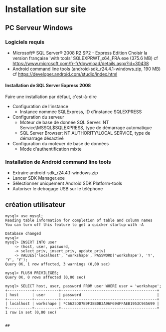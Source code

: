 # Installation sur site

## PC Serveur Windows

### Logiciels requis
- Microsoft® SQL Server® 2008 R2 SP2 - Express Edition
Choisir la version française 'with tools' SQLEXPRWT_x64_FRA.exe (375.6 MB)
cf https://www.microsoft.com/fr-fr/download/details.aspx?id=30438
- Android command line tools (android-sdk_r24.4.1-windows.zip, 190 MB)
cf https://developer.android.com/studio/index.html

#### Installation de SQL Server Express 2008
Faire une installation par défaut, c'est-à-dire
- Configuration de l'instance
  - Instance nommée SQLExpress, ID d'instance SQLEXPRESS
- Configuration du serveur
  - Moteur de base de donnée SQL Server: NT Service\MSSQL$SQLEXPRESS, type de démarrage automatique
  - SQL Server Browser: NT AUTHORITY\LOCAL SERVICE, type de démarrage désactivé
- Configuration du moteuer de base de données
  - Mode d'authentification mixte

### Installation de Android command line tools
- Extraire android-sdk_r24.4.1-windows.zip
- Lancer SDK Manager.exe
- Sélectionner uniquement Android SDK Platform-tools
- Autoriser le debogage USB sur le téléphone

## création utilisateur
```mysql
mysql> use mysql;
Reading table information for completion of table and column names
You can turn off this feature to get a quicker startup with -A

Database changed
mysql>
mysql> INSERT INTO user
    -> (host, user, password,
    -> select_priv, insert_priv, update_priv)
    -> VALUES('localhost', 'workshape', PASSWORD('workshape'), 'Y', 'Y', 'Y');
Query OK, 1 row affected, 3 warnings (0,00 sec)

mysql> FLUSH PRIVILEGES;
Query OK, 0 rows affected (0,00 sec)

mysql> SELECT host, user, password FROM user WHERE user = 'workshape';
+-----------+-----------+-------------------------------------------+
| host      | user      | password                                  |
+-----------+-----------+-------------------------------------------+
| localhost | workshape | *C6625DD7B9F38B0B3A96F694FFAEB1953C945699 |
+-----------+-----------+-------------------------------------------+
1 row in set (0,00 sec)


##
```
